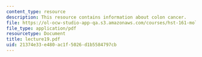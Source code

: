 ```yaml
---
content_type: resource
description: This resource contains information about colon cancer.
file: https://ol-ocw-studio-app-qa.s3.amazonaws.com/courses/hst-161-molecular-biology-and-genetics-in-modern-medicine-fall-2007/21374e33e480ac1f5026d1b5584797cb_lecture19.pdf
file_type: application/pdf
resourcetype: Document
title: lecture19.pdf
uid: 21374e33-e480-ac1f-5026-d1b5584797cb
---
```

